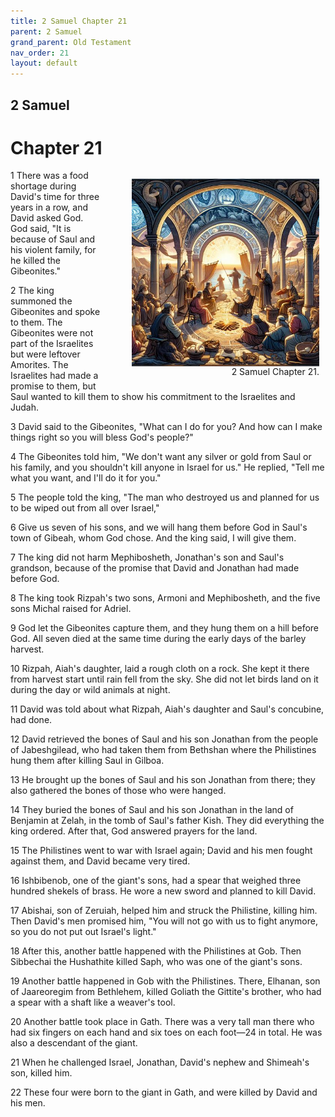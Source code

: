 ```yaml
---
title: 2 Samuel Chapter 21
parent: 2 Samuel
grand_parent: Old Testament
nav_order: 21
layout: default
---
```


## 2 Samuel

# Chapter 21

<figure style="float: right; margin-right: 10px;">
    <img src="/assets/Image/2 Samuel/500/21.jpg" alt="2 Samuel Chapter 21" style="width: 300px; height: 300px; float: right;padding-left: 10px;"/>
    <figcaption style="clear: both;text-align: right;">2 Samuel Chapter 21.</figcaption>
</figure>
1 There was a food shortage during David's time for three years in a row, and David asked God. God said, "It is because of Saul and his violent family, for he killed the Gibeonites."

2 The king summoned the Gibeonites and spoke to them. The Gibeonites were not part of the Israelites but were leftover Amorites. The Israelites had made a promise to them, but Saul wanted to kill them to show his commitment to the Israelites and Judah.

3 David said to the Gibeonites, "What can I do for you? And how can I make things right so you will bless God's people?"

4 The Gibeonites told him, "We don't want any silver or gold from Saul or his family, and you shouldn't kill anyone in Israel for us." He replied, "Tell me what you want, and I'll do it for you."

5 The people told the king, "The man who destroyed us and planned for us to be wiped out from all over Israel,"

6 Give us seven of his sons, and we will hang them before God in Saul's town of Gibeah, whom God chose. And the king said, I will give them.

7 The king did not harm Mephibosheth, Jonathan's son and Saul's grandson, because of the promise that David and Jonathan had made before God.

8 The king took Rizpah's two sons, Armoni and Mephibosheth, and the five sons Michal raised for Adriel.

9 God let the Gibeonites capture them, and they hung them on a hill before God. All seven died at the same time during the early days of the barley harvest.

10 Rizpah, Aiah's daughter, laid a rough cloth on a rock. She kept it there from harvest start until rain fell from the sky. She did not let birds land on it during the day or wild animals at night.

11 David was told about what Rizpah, Aiah's daughter and Saul's concubine, had done.

12 David retrieved the bones of Saul and his son Jonathan from the people of Jabeshgilead, who had taken them from Bethshan where the Philistines hung them after killing Saul in Gilboa.

13 He brought up the bones of Saul and his son Jonathan from there; they also gathered the bones of those who were hanged.

14 They buried the bones of Saul and his son Jonathan in the land of Benjamin at Zelah, in the tomb of Saul's father Kish. They did everything the king ordered. After that, God answered prayers for the land.

15 The Philistines went to war with Israel again; David and his men fought against them, and David became very tired.

16 Ishbibenob, one of the giant's sons, had a spear that weighed three hundred shekels of brass. He wore a new sword and planned to kill David.

17 Abishai, son of Zeruiah, helped him and struck the Philistine, killing him. Then David's men promised him, "You will not go with us to fight anymore, so you do not put out Israel's light."

18 After this, another battle happened with the Philistines at Gob. Then Sibbechai the Hushathite killed Saph, who was one of the giant's sons.

19 Another battle happened in Gob with the Philistines. There, Elhanan, son of Jaareoregim from Bethlehem, killed Goliath the Gittite's brother, who had a spear with a shaft like a weaver's tool.

20 Another battle took place in Gath. There was a very tall man there who had six fingers on each hand and six toes on each foot—24 in total. He was also a descendant of the giant.

21 When he challenged Israel, Jonathan, David's nephew and Shimeah's son, killed him.

22 These four were born to the giant in Gath, and were killed by David and his men.


